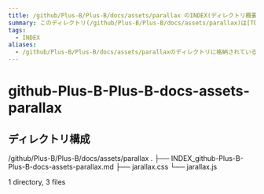 ```yaml
---
title: /github/Plus-B/Plus-B/docs/assets/parallax のINDEX(ディレクトリ概要)
summary: このディレクトリ(/github/Plus-B/Plus-B/docs/assets/parallax)は[TODO:XXXX(このディレクトリに保存するファイルの説明を書く)]を格納する場所です。
tags:
  - INDEX
aliases:
  - /github/Plus-B/Plus-B/docs/assets/parallaxのディレクトリに格納されている資料について(INDEX:索引)
---
```


# github-Plus-B-Plus-B-docs-assets-parallax

## ディレクトリ構成

/github/Plus-B/Plus-B/docs/assets/parallax
.
├── INDEX_github-Plus-B-Plus-B-docs-assets-parallax.md
├── jarallax.css
└── jarallax.js

1 directory, 3 files


